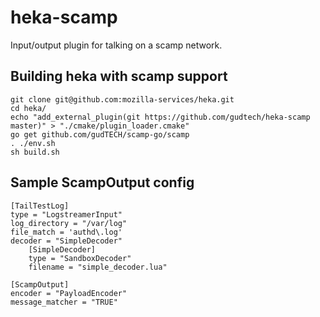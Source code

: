 # heka-scamp

Input/output plugin for talking on a scamp network.

## Building heka with scamp support

```
git clone git@github.com:mozilla-services/heka.git
cd heka/
echo "add_external_plugin(git https://github.com/gudtech/heka-scamp master)" > "./cmake/plugin_loader.cmake"
go get github.com/gudTECH/scamp-go/scamp
. ./env.sh
sh build.sh
```

## Sample ScampOutput config

```
[TailTestLog]
type = "LogstreamerInput"
log_directory = "/var/log"
file_match = 'authd\.log'
decoder = "SimpleDecoder"
	[SimpleDecoder]
	type = "SandboxDecoder"
	filename = "simple_decoder.lua"

[ScampOutput]
encoder = "PayloadEncoder"
message_matcher = "TRUE"
```
